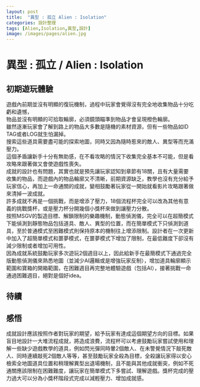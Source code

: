 ```yaml
---
layout: post
title:  "異型 : 孤立 Alien : Isolation"
categories: 設計整理
tags: [Alien,Isolation,異型,設計]
image: /images/pages/alien.jpg
---
```



# 異型 : 孤立  / Alien : Isolation

## 初期遊玩體驗

遊戲內前期並沒有明顯的復玩機制，過程中玩家會覺得沒有完全地收集物品十分吃虧和遺憾，  
物品並沒有明顯的可拾取輪廓，必須鏡頭瞄準到物品才會呈現橙色輪廓。  
雖然逐漸玩家會了解到路上的物品大多數是隨機的素材資源，但有一些物品如ID TAG或者LOG就生怕漏掉。  
搜索這些道具需要盡可能的探索地圖，同時又因為隨時惹來的敵人、異型等而充滿壓力。  
這個矛盾讓新手十分有無助感，在不看攻略的情況下收集完全基本不可能，但是看攻略來跟著做又會使遊戲性喪失。  
成就的設計也有問題，其實也就是預先讓玩家認知到章節有18關，且有大量需要收集的物品，而遊戲內的物品輪廓又不清晰，前期資源缺乏，教學也沒有充分給予玩家信心，再加上一命通關的成就，變相鼓勵著玩家從一開始就看影片攻略跟著做來清掉一波成就。  
許多成就不再是一個挑戰，而是增添了壓力，18個流程杯完全可以改為其他有意義的挑戰獎杯，或是壓力杯分開幾個小獎杯來做到讓壓力分散。  
按照MSGV的製造目標、解鎖限制的樂趣機制，動態偵測儀，完全可以在超簡模式下能偵測到靜態物品包括道具、敵人、異型的位置，而在簡單模式下只偵測到道具，至於普通模式至困難模式則保持原本的機制往上增添限制。設計者在一次更新中加入了超簡單模式和噩夢模式，在噩夢模式下增加了限制，在最低難度下卻沒有減少限制或者增加可用性。  
因為成就系統鼓勵玩家多次遊玩2個週目以上，因此給新手在最簡模式下通過完全版動態偵測儀來熟悉地圖（並減少AI邏輯或是增強玩家反制），增加道具輪廓顯示範圍和寶箱的開箱範圍，在困難週目再完整地體驗遊戲（包括AI），接著挑戰一命通過困難週目，絕對是個好idea。

## 待續

## 感悟

成就設計應該按照作者對玩家的期望，給予玩家有達成這個期望方向的目標。如果盲目地設計一大堆流程成就，將造成浪費，流程杯可以考慮鼓勵玩家嘗試使用和理解一些缺少遊戲教學的道具，例如閃光彈同時暈2個敵人、在未警覺情況下敲死敵人、同時連續敲死2個敵人等等，甚至鼓勵玩家全殺為目標，全殺讓玩家得以安心檢索全地圖道具位置和稍理解異型出退場機制，且不能與其他成就衝突，例如不死通關應該限制在困難難度，讓玩家在簡單模式下多嘗試、理解遊戲。獎杯完成的壓力過大可以分為小獎杯階段式完成以減輕壓力、增加成就感。
